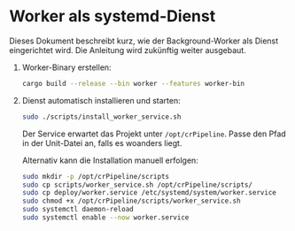 # Worker als systemd-Dienst

Dieses Dokument beschreibt kurz, wie der Background-Worker als Dienst eingerichtet wird. Die Anleitung wird zukünftig weiter ausgebaut.

1. Worker-Binary erstellen:
   ```bash
   cargo build --release --bin worker --features worker-bin
   ```
2. Dienst automatisch installieren und starten:
   ```bash
   sudo ./scripts/install_worker_service.sh
   ```
   Der Service erwartet das Projekt unter `/opt/crPipeline`. Passe den Pfad in
   der Unit-Datei an, falls es woanders liegt.

   Alternativ kann die Installation manuell erfolgen:
   ```bash
   sudo mkdir -p /opt/crPipeline/scripts
   sudo cp scripts/worker_service.sh /opt/crPipeline/scripts/
   sudo cp deploy/worker.service /etc/systemd/system/worker.service
   sudo chmod +x /opt/crPipeline/scripts/worker_service.sh
   sudo systemctl daemon-reload
   sudo systemctl enable --now worker.service
   ```
